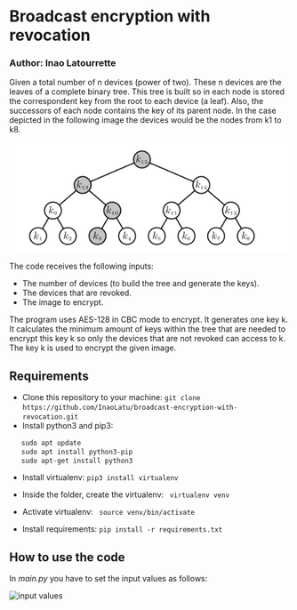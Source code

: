 # Broadcast encryption with revocation
### Author: Inao Latourrette 
Given a total number of n devices (power of two). These n devices are the leaves of a complete binary 
tree. This tree is built so in each node is stored the correspondent key
from the root to each device (a leaf).
Also, the successors of each node contains the key of its parent node. In the case depicted in the following image the 
devices would be the nodes from k1 to k8. 

![Tree example](tree_example.png)

The code receives the following inputs: 
- The number of devices (to build the tree and generate the keys).
- The devices that are revoked.
- The image to encrypt.

The program uses AES-128 in CBC mode to encrypt. It generates one key k. It calculates the minimum
amount of keys within the tree that are needed to encrypt this key k so only the devices that are not
revoked can access to k. The key k is used to encrypt the given image. 
## Requirements 
- Clone this repository to your machine: 
``` git clone https://github.com/InaoLatu/broadcast-encryption-with-revocation.git ```
- Install python3 and pip3: 
```
   sudo apt update
   sudo apt install python3-pip
   sudo apt-get install python3 
```
-  Install virtualenv:
``` pip3 install virtualenv ```

-  Inside the folder, create the virtualenv: 
``` virtualenv venv```

- Activate virtualenv: ``` source venv/bin/activate```

- Install requirements: 
``` pip install -r requirements.txt ```

## How to use the code 
In *main.py* you have to set the input values as follows: 


![input values](input_values.png)



